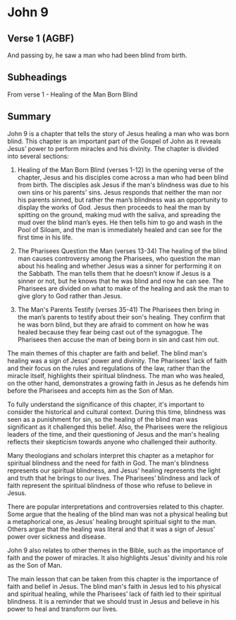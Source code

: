 # John 9

## Verse 1 (AGBF)

And passing by, he saw a man who had been blind from birth.

## Subheadings

From verse 1 - Healing of the Man Born Blind

## Summary

John 9 is a chapter that tells the story of Jesus healing a man who was born blind. This chapter is an important part of the Gospel of John as it reveals Jesus’ power to perform miracles and his divinity. The chapter is divided into several sections:

1. Healing of the Man Born Blind (verses 1-12)
In the opening verse of the chapter, Jesus and his disciples come across a man who had been blind from birth. The disciples ask Jesus if the man's blindness was due to his own sins or his parents' sins. Jesus responds that neither the man nor his parents sinned, but rather the man’s blindness was an opportunity to display the works of God. Jesus then proceeds to heal the man by spitting on the ground, making mud with the saliva, and spreading the mud over the blind man’s eyes. He then tells him to go and wash in the Pool of Siloam, and the man is immediately healed and can see for the first time in his life.

2. The Pharisees Question the Man (verses 13-34)
The healing of the blind man causes controversy among the Pharisees, who question the man about his healing and whether Jesus was a sinner for performing it on the Sabbath. The man tells them that he doesn’t know if Jesus is a sinner or not, but he knows that he was blind and now he can see. The Pharisees are divided on what to make of the healing and ask the man to give glory to God rather than Jesus.

3. The Man's Parents Testify (verses 35-41)
The Pharisees then bring in the man’s parents to testify about their son's healing. They confirm that he was born blind, but they are afraid to comment on how he was healed because they fear being cast out of the synagogue. The Pharisees then accuse the man of being born in sin and cast him out.

The main themes of this chapter are faith and belief. The blind man's healing was a sign of Jesus’ power and divinity. The Pharisees’ lack of faith and their focus on the rules and regulations of the law, rather than the miracle itself, highlights their spiritual blindness. The man who was healed, on the other hand, demonstrates a growing faith in Jesus as he defends him before the Pharisees and accepts him as the Son of Man.

To fully understand the significance of this chapter, it's important to consider the historical and cultural context. During this time, blindness was seen as a punishment for sin, so the healing of the blind man was significant as it challenged this belief. Also, the Pharisees were the religious leaders of the time, and their questioning of Jesus and the man's healing reflects their skepticism towards anyone who challenged their authority.

Many theologians and scholars interpret this chapter as a metaphor for spiritual blindness and the need for faith in God. The man's blindness represents our spiritual blindness, and Jesus' healing represents the light and truth that he brings to our lives. The Pharisees’ blindness and lack of faith represent the spiritual blindness of those who refuse to believe in Jesus.

There are popular interpretations and controversies related to this chapter. Some argue that the healing of the blind man was not a physical healing but a metaphorical one, as Jesus’ healing brought spiritual sight to the man. Others argue that the healing was literal and that it was a sign of Jesus’ power over sickness and disease.

John 9 also relates to other themes in the Bible, such as the importance of faith and the power of miracles. It also highlights Jesus’ divinity and his role as the Son of Man.

The main lesson that can be taken from this chapter is the importance of faith and belief in Jesus. The blind man's faith in Jesus led to his physical and spiritual healing, while the Pharisees’ lack of faith led to their spiritual blindness. It is a reminder that we should trust in Jesus and believe in his power to heal and transform our lives.